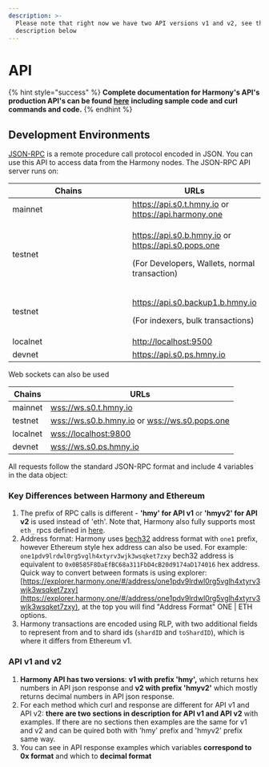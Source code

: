 ```yaml
---
description: >-
  Please note that right now we have two API versions v1 and v2, see the
  description below
---
```


# API

{% hint style="success" %}
**Complete documentation for Harmony's API's production API's can be found** [**here**](https://api.hmny.io/?version=latest) **including sample code and curl commands and code.**
{% endhint %}

## Development Environments

[JSON-RPC](https://en.wikipedia.org/wiki/JSON-RPC) is a remote procedure call protocol encoded in JSON. You can use this API to access data from the Harmony nodes. The JSON-RPC API server runs on:

<table><thead><tr><th width="232.92605052836342">Chains</th><th>URLs</th></tr></thead><tbody><tr><td>mainnet</td><td><a href="https://api.s0.t.hmny.io">https://api.s0.t.hmny.io</a> or <a href="https://api.harmony.one">https://api.harmony.one</a></td></tr><tr><td>testnet</td><td><p><a href="https://api.s0.b.hmny.io">https://api.s0.b.hmny.io</a> or <a href="https://api.s0.pops.one">https://api.s0.pops.one</a></p><p>(For Developers, Wallets, normal transaction)</p></td></tr><tr><td>testnet</td><td><p><a href="https://api.s0.backup1.b.hmny.io">https://api.s0.backup1.b.hmny.io</a></p><p>(For indexers, bulk transactions)</p></td></tr><tr><td>localnet</td><td><a href="http://localhost:9500">http://localhost:9500</a></td></tr><tr><td>devnet</td><td><a href="https://api.s0.ps.hmny.io">https://api.s0.ps.hmny.io</a></td></tr></tbody></table>

Web sockets can also be used

| Chains   | URLs                                                                                             |
| -------- | ------------------------------------------------------------------------------------------------ |
| mainnet  | [wss://ws.s0.t.hmny.io](wss://ws.s0.t.hmny.io)                                                   |
| testnet  | [wss://ws.s0.b.hmny.io](wss://ws.s0.pga.hmny.io) or [wss://ws.s0.pops.one](wss://ws.s0.pops.one) |
| localnet | [wss://localhost:9800](./)                                                                       |
| devnet   | [wss://ws.s0.ps.hmny.io](wss://ws.s0.ps.hmny.io)                                                 |

All requests follow the standard JSON-RPC format and include 4 variables in the data object:

### Key Differences between Harmony and Ethereum

1. The prefix of RPC calls is different - **'hmy' for API v1** or **'hmyv2' for API v2** is used instead of 'eth'. Note that, Harmony also fully supports most `eth_` rpcs defined in [here](https://eth.wiki/json-rpc/API).
2. Address format: Harmony uses [bech32](https://en.bitcoin.it/wiki/Bech32) address format with `one1` prefix, however Ethereum style hex address can also be used. For example: `one1pdv9lrdwl0rg5vglh4xtyrv3wjk3wsqket7zxy` bech32 address is equivalent to `0x0B585F8DaEfBC68a311FbD4cB20d9174aD174016` hex address. Quick way to convert between formats is using explorer: [https://explorer.harmony.one/#/address/one1pdv9lrdwl0rg5vglh4xtyrv3wjk3wsqket7zxy](https://explorer.harmony.one/#/address/one1pdv9lrdwl0rg5vglh4xtyrv3wjk3wsqket7zxy), at the top you will find "Address Format" ONE | ETH options.
3. Harmony transactions are encoded using RLP, with two additional fields to represent from and to shard ids (`shardID` and `toShardID`), which is where it differs from Ethereum v1.

### API v1 and v2

1. **Harmony API has two versions**: **v1 with prefix 'hmy',** which returns hex numbers in API json response and **v2 with prefix 'hmyv2'** which mostly returns decimal numbers in API json response.
2. For each method which curl and response are different for API v1 and API v2: **there are two sections in description for API v1 and API v2** with examples. If there are no sections then examples are the same for v1 and v2 and can be quired both with 'hmy' prefix and 'hmyv2' prefix same way.
3. You can see in API response examples which variables **correspond to 0x format** and which to **decimal format**
